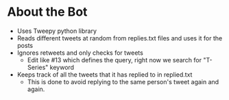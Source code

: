 # About the Bot

- Uses Tweepy python library
- Reads different tweets at random from replies.txt files and uses it for the posts
- Ignores retweets and only checks for tweets
    + Edit like #13 which defines the query, right now we search for "T-Series" keyword
- Keeps track of all the tweets that it has replied to in replied.txt
    + This is done to avoid replying to the same person's tweet again and again.




